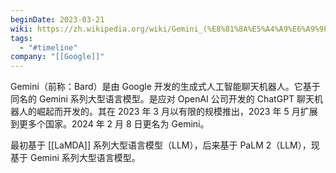 ```yaml
---
beginDate: 2023-03-21
wiki: https://zh.wikipedia.org/wiki/Gemini_(%E8%81%8A%E5%A4%A9%E6%A9%9F%E5%99%A8%E4%BA%BA)
tags:
  - "#timeline"
company: "[[Google]]"
---
```

Gemini（前称：Bard）是由 Google 开发的生成式人工智能聊天机器人。它基于同名的 Gemini 系列大型语言模型。是应对 OpenAI 公司开发的 ChatGPT 聊天机器人的崛起而开发的。其在 2023 年 3 月以有限的规模推出，2023 年 5 月扩展到更多个国家。2024 年 2 月 8 日更名为 Gemini。

最初基于 [[LaMDA]] 系列大型语言模型（LLM），后来基于 PaLM 2（LLM），现基于 Gemini 系列大型语言模型。